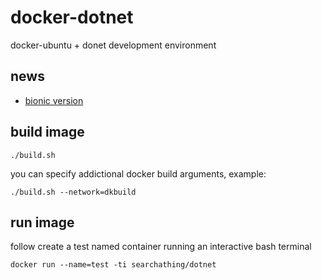 # docker-dotnet

docker-ubuntu + donet development environment

## news

- [bionic version](https://github.com/devel0/docker-dotnet/tree/bionic)

## build image

```
./build.sh
```

you can specify addictional docker build arguments, example:

```
./build.sh --network=dkbuild
```

## run image

follow create a test named container running an interactive bash terminal

```
docker run --name=test -ti searchathing/dotnet
```
